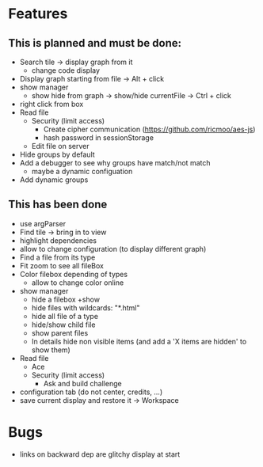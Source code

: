 # Features

## This is planned and must be done:

* Search tile → display graph from it
    * change code display
* Display graph starting from file
    → Alt + click
* show manager
    * show hide from graph
     → show/hide currentFile
     → Ctrl + click
* right click from box
* Read file
    * Security (limit access)
        * Create cipher communication (https://github.com/ricmoo/aes-js)
        * hash password in sessionStorage
    * Edit file on server
* Hide groups by default
* Add a debugger to see why groups have match/not match
    * maybe a dynamic configuation
* Add dynamic groups

## This has been done

* use argParser
* Find tile → bring in to view
* highlight dependencies
* allow to change configuration (to display different graph)
* Find a file from its type
* Fit zoom to see all fileBox
* Color filebox depending of types
    * allow to change color online
* show manager
    * hide a filebox +show
    * hide files with wildcards: "*.html"
    * hide all file of a type
    * hide/show child file
    * show parent files
    * In details hide non visible items (and add a 'X items are hidden' to show them)
* Read file
    * Ace
    * Security (limit access)
        * Ask and build challenge
* configuration tab (do not center, credits, ...)
* save current display and restore it → Workspace

# Bugs

* links on backward dep are glitchy display at start

